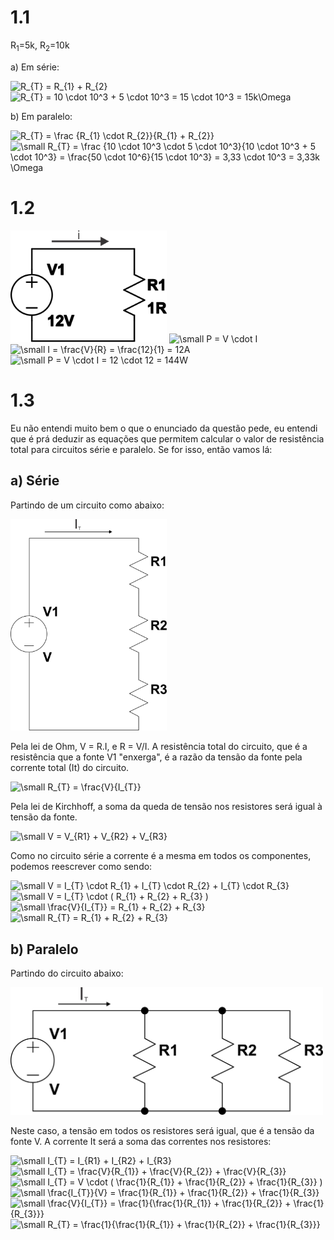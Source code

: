 # 1.1

R<sub>1</sub>=5k, R<sub>2</sub>=10k

a) Em série:

<img src="https://latex.codecogs.com/svg.latex?\fn_jvn&space;\small&space;R_{T}&space;=&space;R_{1}&space;&plus;&space;R_{2}" title="R_{T} = R_{1} + R_{2}" />
<img src="https://latex.codecogs.com/svg.latex?\fn_jvn&space;\small&space;R_{T}&space;=&space;10&space;\cdot&space;10^3&space;&plus;&space;5&space;\cdot&space;10^3&space;=&space;15&space;\cdot&space;10^3&space;=&space;15k\Omega" title="R_{T} = 10 \cdot 10^3 + 5 \cdot 10^3 = 15 \cdot 10^3 = 15k\Omega" />

b) Em paralelo:

<img src="https://latex.codecogs.com/svg.latex?\fn_jvn&space;\small&space;R_{T}&space;=&space;\frac&space;{R_{1}&space;\cdot&space;R_{2}}{R_{1}&space;&plus;&space;R_{2}}" title="R_{T} = \frac {R_{1} \cdot R_{2}}{R_{1} + R_{2}}" />
<img src="https://latex.codecogs.com/svg.latex?\fn_jvn&space;\small&space;R_{T}&space;=&space;\frac&space;{10&space;\cdot&space;10^3&space;\cdot&space;5&space;\cdot&space;10^3}{10&space;\cdot&space;10^3&space;&plus;&space;5&space;\cdot&space;10^3}&space;=&space;\frac{50&space;\cdot&space;10^6}{15&space;\cdot&space;10^3}&space;=&space;3,33&space;\cdot&space;10^3&space;=&space;3,33k&space;\Omega" title="\small R_{T} = \frac {10 \cdot 10^3 \cdot 5 \cdot 10^3}{10 \cdot 10^3 + 5 \cdot 10^3} = \frac{50 \cdot 10^6}{15 \cdot 10^3} = 3,33 \cdot 10^3 = 3,33k \Omega" />

# 1.2

<img src="./CH1/1_3.svg" width=250>
<img src="https://latex.codecogs.com/svg.latex?\fn_jvn&space;\small&space;P&space;=&space;V&space;\cdot&space;I" title="\small P = V \cdot I" />
<img src="https://latex.codecogs.com/svg.latex?\fn_jvn&space;\small&space;I&space;=&space;\frac{V}{R}&space;=&space;\frac{12}{1}&space;=&space;12A" title="\small I = \frac{V}{R} = \frac{12}{1} = 12A" />
<img src="https://latex.codecogs.com/svg.latex?\fn_jvn&space;\small&space;P&space;=&space;V&space;\cdot&space;I&space;=&space;12&space;\cdot&space;12&space;=&space;144W" title="\small P = V \cdot I = 12 \cdot 12 = 144W" />

# 1.3
Eu não entendi muito bem o que o enunciado da questão pede, eu entendi que é prá deduzir as equações que permitem calcular o valor de resistência total para circuitos série e paralelo. Se for isso, então vamos lá:

## a) Série
Partindo de um circuito como abaixo:

<img src="./CH1/1_3a.svg" width=250>

Pela lei de Ohm, V = R.I, e R = V/I. A resistência total do circuito, que é a resistência que a fonte V1 "enxerga", é a razão da tensão da fonte pela corrente total (It) do circuito.

<img src="https://latex.codecogs.com/svg.latex?\fn_jvn&space;\small&space;R_{T}&space;=&space;\frac{V}{I_{T}}" title="\small R_{T} = \frac{V}{I_{T}}" />

Pela lei de Kirchhoff, a soma da queda de tensão nos resistores será igual à tensão da fonte.

<img src="https://latex.codecogs.com/svg.latex?\fn_jvn&space;\small&space;V&space;=&space;V_{R1}&space;&plus;&space;V_{R2}&space;&plus;&space;V_{R3}" title="\small V = V_{R1} + V_{R2} + V_{R3}" />

Como no circuito série a corrente é a mesma em todos os componentes, podemos reescrever como sendo:

<img src="https://latex.codecogs.com/svg.latex?\fn_jvn&space;\small&space;V&space;=&space;I_{T}&space;\cdot&space;R_{1}&space;&plus;&space;I_{T}&space;\cdot&space;R_{2}&space;&plus;&space;I_{T}&space;\cdot&space;R_{3}" title="\small V = I_{T} \cdot R_{1} + I_{T} \cdot R_{2} + I_{T} \cdot R_{3}" />
<img src="https://latex.codecogs.com/svg.latex?\fn_jvn&space;\small&space;V&space;=&space;I_{T}&space;\cdot&space;(&space;R_{1}&space;&plus;&space;R_{2}&space;&plus;&space;R_{3}&space;)" title="\small V = I_{T} \cdot ( R_{1} + R_{2} + R_{3} )" />
<img src="https://latex.codecogs.com/svg.latex?\fn_jvn&space;\small&space;\frac{V}{I_{T}}&space;=&space;R_{1}&space;&plus;&space;R_{2}&space;&plus;&space;R_{3}" title="\small \frac{V}{I_{T}} = R_{1} + R_{2} + R_{3}" />
<img src="https://latex.codecogs.com/svg.latex?\fn_jvn&space;\small&space;R_{T}&space;=&space;R_{1}&space;&plus;&space;R_{2}&space;&plus;&space;R_{3}" title="\small R_{T} = R_{1} + R_{2} + R_{3}" />

## b) Paralelo

Partindo do circuito abaixo:

<img src="./CH1/1_3b.svg" width=500>

Neste caso, a tensão em todos os resistores será igual, que é a tensão da fonte V. A corrente It será a soma das correntes nos resistores:

<img src="https://latex.codecogs.com/svg.latex?\fn_jvn&space;\small&space;I_{T}&space;=&space;I_{R1}&space;&plus;&space;I_{R2}&space;&plus;&space;I_{R3}" title="\small I_{T} = I_{R1} + I_{R2} + I_{R3}" />
<img src="https://latex.codecogs.com/svg.latex?\fn_jvn&space;\small&space;I_{T}&space;=&space;\frac{V}{R_{1}}&space;&plus;&space;\frac{V}{R_{2}}&space;&plus;&space;\frac{V}{R_{3}}" title="\small I_{T} = \frac{V}{R_{1}} + \frac{V}{R_{2}} + \frac{V}{R_{3}}" />
<img src="https://latex.codecogs.com/svg.latex?\fn_jvn&space;\small&space;I_{T}&space;=&space;V&space;\cdot&space;(&space;\frac{1}{R_{1}}&space;&plus;&space;\frac{1}{R_{2}}&space;&plus;&space;\frac{1}{R_{3}}&space;)" title="\small I_{T} = V \cdot ( \frac{1}{R_{1}} + \frac{1}{R_{2}} + \frac{1}{R_{3}} )" />
<img src="https://latex.codecogs.com/svg.latex?\fn_jvn&space;\small&space;\frac{I_{T}}{V}&space;=&space;\frac{1}{R_{1}}&space;&plus;&space;\frac{1}{R_{2}}&space;&plus;&space;\frac{1}{R_{3}}" title="\small \frac{I_{T}}{V} = \frac{1}{R_{1}} + \frac{1}{R_{2}} + \frac{1}{R_{3}}" />
<img src="https://latex.codecogs.com/svg.latex?\fn_jvn&space;\small&space;\frac{V}{I_{T}}&space;=&space;\frac{1}{\frac{1}{R_{1}}&space;&plus;&space;\frac{1}{R_{2}}&space;&plus;&space;\frac{1}{R_{3}}}" title="\small \frac{V}{I_{T}} = \frac{1}{\frac{1}{R_{1}} + \frac{1}{R_{2}} + \frac{1}{R_{3}}}" />
<img src="https://latex.codecogs.com/svg.latex?\fn_jvn&space;\small&space;R_{T}&space;=&space;\frac{1}{\frac{1}{R_{1}}&space;&plus;&space;\frac{1}{R_{2}}&space;&plus;&space;\frac{1}{R_{3}}}" title="\small R_{T} = \frac{1}{\frac{1}{R_{1}} + \frac{1}{R_{2}} + \frac{1}{R_{3}}}" />

